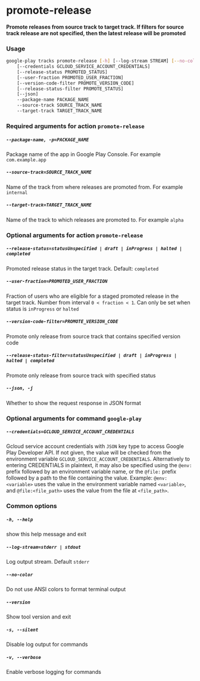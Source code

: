 
promote-release
===============


**Promote releases from source track to target track. If filters for source         track release are not specified, then the latest release will be promoted**
### Usage
```bash
google-play tracks promote-release [-h] [--log-stream STREAM] [--no-color] [--version] [-s] [-v]
    [--credentials GCLOUD_SERVICE_ACCOUNT_CREDENTIALS]
    [--release-status PROMOTED_STATUS]
    [--user-fraction PROMOTED_USER_FRACTION]
    [--version-code-filter PROMOTE_VERSION_CODE]
    [--release-status-filter PROMOTE_STATUS]
    [--json]
    --package-name PACKAGE_NAME
    --source-track SOURCE_TRACK_NAME
    --target-track TARGET_TRACK_NAME
```
### Required arguments for action `promote-release`

##### `--package-name, -p=PACKAGE_NAME`


Package name of the app in Google Play Console. For example `com.example.app`
##### `--source-track=SOURCE_TRACK_NAME`


Name of the track from where releases are promoted from. For example `internal`
##### `--target-track=TARGET_TRACK_NAME`


Name of the track to which releases are promoted to. For example `alpha`
### Optional arguments for action `promote-release`

##### `--release-status=statusUnspecified | draft | inProgress | halted | completed`


Promoted release status in the target track. Default:&nbsp;`completed`
##### `--user-fraction=PROMOTED_USER_FRACTION`


Fraction of users who are eligible for a staged promoted release in the target track. Number from interval `0 < fraction < 1`. Can only be set when status is `inProgress` or `halted`
##### `--version-code-filter=PROMOTE_VERSION_CODE`


Promote only release from source track that contains specified version code
##### `--release-status-filter=statusUnspecified | draft | inProgress | halted | completed`


Promote only release from source track with specified status
##### `--json, -j`


Whether to show the request response in JSON format
### Optional arguments for command `google-play`

##### `--credentials=GCLOUD_SERVICE_ACCOUNT_CREDENTIALS`


Gcloud service account credentials with `JSON` key type to access Google Play Developer API. If not given, the value will be checked from the environment variable `GCLOUD_SERVICE_ACCOUNT_CREDENTIALS`. Alternatively to entering CREDENTIALS in plaintext, it may also be specified using the `@env:` prefix followed by an environment variable name, or the `@file:` prefix followed by a path to the file containing the value. Example: `@env:<variable>` uses the value in the environment variable named `<variable>`, and `@file:<file_path>` uses the value from the file at `<file_path>`.
### Common options

##### `-h, --help`


show this help message and exit
##### `--log-stream=stderr | stdout`


Log output stream. Default `stderr`
##### `--no-color`


Do not use ANSI colors to format terminal output
##### `--version`


Show tool version and exit
##### `-s, --silent`


Disable log output for commands
##### `-v, --verbose`


Enable verbose logging for commands
